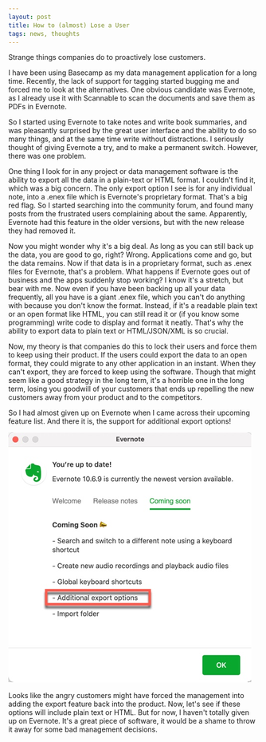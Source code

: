 ```yaml
---
layout: post
title: How to (almost) Lose a User
tags: news, thoughts
---
```


Strange things companies do to proactively lose customers. 

I have been using Basecamp as my data management application for a long time. Recently, the lack of support for tagging started bugging me and forced me to look at the alternatives. One obvious candidate was Evernote, as I already use it with Scannable to scan the documents and save them as PDFs in Evernote. 

So I started using Evernote to take notes and write book summaries, and was pleasantly surprised by the great user interface and the ability to do so many things, and at the same time write without distractions. I seriously thought of giving Evernote a try, and to make a permanent switch. However, there was one problem. 

One thing I look for in any project or data management software is the ability to export all the data in a plain-text or HTML format. I couldn't find it, which was a big concern. The only export option I see is for any individual note, into a .enex file which is Evernote's proprietary format. That's a big red flag. So I started searching into the community forum, and found many posts from the frustrated users complaining about the same. Apparently, Evernote had this feature in the older versions, but with the new release they had removed it. 

Now you might wonder why it's a big deal. As long as you can still back up the data, you are good to go, right? Wrong. Applications come and go, but the data remains. Now if that data is in a proprietary format, such as .enex files for Evernote, that's a problem. What happens if Evernote goes out of business and the apps suddenly stop working? I know it's a stretch, but bear with me. Now even if you have been backing up all your data frequently, all you have is a giant .enex file, which you can't do anything with because you don't know the format. Instead, if it's a readable plain text or an open format like HTML, you can still read it or (if you know some programming) write code to display and format it neatly. That's why the ability to export data to plain text or HTML/JSON/XML is so crucial. 

Now, my theory is that companies do this to lock their users and force them to keep using their product. If the users could export the data to an open format, they could migrate to any other application in an instant. When they can't export, they are forced to keep using the software. Though that might seem like a good strategy in the long term, it's a horrible one in the long term, losing you goodwill of your customers that ends up repelling the new customers away from your product and to the competitors. 

So I had almost given up on Evernote when I came across their upcoming feature list. And  there it is, the support for additional export options! 

<div class="centered">
  <img src="../images/random/evernote.jpg" alt="Additional Export Options">
</div>

Looks like the angry customers might have forced the management into adding the export feature back into the product. Now, let's see if these options will include plain text or HTML. But for now, I haven't totally given up on Evernote. It's a great piece of software, it would be a shame to throw it away for some bad management decisions. 